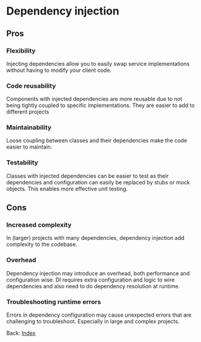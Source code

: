 # Dependency injection

## Pros

### Flexibility
Injecting dependencies allow you to easily swap service implementations without having to modify your client code.

### Code reusability
Components with injected dependencies are more reusable due to not being tightly coupled to specific implementations.
They are easier to add to different projects

### Maintainability
Loose coupling between classes and their dependencies make the code easier to maintain.

### Testability
Classes with injected dependencies can be easier to test as their dependencies and configuration can easily be replaced by stubs or mock objects.
This enables more effective unit testing.

## Cons

### Increased complexity
In (larger) projects with many dependencies, dependency injection add complexity to the codebase.

### Overhead
Dependency injection may introduce an overhead, both performance and configuration wise.
DI requires extra configuration and logic to wire dependencies and also need to do dependency resolution at runtime.

### Troubleshooting runtime errors
Errors in dependency configuration may cause unexpected errors that are challenging to troubleshoot.
Especially in large and complex projects.

Back: [Index](introduction.md)
